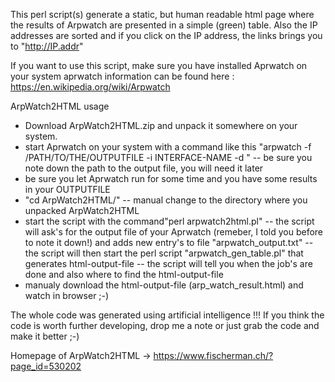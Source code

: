 This perl script(s) generate a static, but human readable html page where the results of Arpwatch are presented in a simple (green) table.
Also the IP addresses are sorted and if you click on the IP address, the links brings you to "http://IP.addr"

If you want to use this script, make sure you have installed Aprwatch on your system
aprwatch information can be found here : https://en.wikipedia.org/wiki/Arpwatch


ArpWatch2HTML usage

- Download ArpWatch2HTML.zip and unpack it somewhere on your system.
- start Aprwatch on your system with a command like this "arpwatch -f /PATH/TO/THE/OUTPUTFILE -i INTERFACE-NAME -d "
-- be sure you note down the path to the output file, you will need it later
- be sure you let Aprwatch run for some time and you have some results in your OUTPUTFILE
- "cd ArpWatch2HTML/"
-- manual change to the directory where you unpacked ArpWatch2HTML
- start the script with the command"perl arpwatch2html.pl"
-- the script will ask's for the output file of your Aprwatch (remeber, I told you before to note it down!) and adds new entry's to file "arpwatch_output.txt"
-- the script will then start the perl script "arpwatch_gen_table.pl" that generates html-output-file
-- the script will tell you when the job's are done and also where to find the html-output-file
- manualy download the html-output-file (arp_watch_result.html) and watch in browser ;-)

The whole code was generated using artificial intelligence !!!
If you think the code is worth further developing, drop me a note or just grab the code and make it better ;-)

Homepage of ArpWatch2HTML -> https://www.fischerman.ch/?page_id=530202




